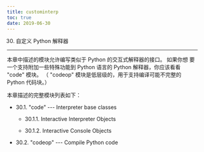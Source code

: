 ```yaml
---
title: custominterp
toc: true
date: 2019-06-30
---
```

30. 自定义 Python 解释器
************************

本章中描述的模块允许编写类似于 Python 的交互式解释器的接口。 如果你想
要一个支持附加一些特殊功能到 Python 语言的 Python 解释器，你应该看看
"code" 模块。 （ "codeop" 模块是低层级的，用于支持编译可能不完整的
Python 代码块。）

本章描述的完整模块列表如下：

* 30.1. "code" --- Interpreter base classes

  * 30.1.1. Interactive Interpreter Objects

  * 30.1.2. Interactive Console Objects

* 30.2. "codeop" --- Compile Python code
